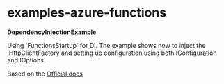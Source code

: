 # examples-azure-functions
**DependencyInjectionExample**

Using 'FunctionsStartup' for DI. The example shows how to inject the IHttpClientFactory and setting up configuration using both IConfiguration and IOptions.

Based on the [Official docs](https://docs.microsoft.com/en-us/azure/azure-functions/functions-dotnet-dependency-injection)
